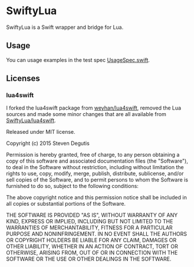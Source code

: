 # SwiftyLua

SwiftyLua is a Swift wrapper and bridge for Lua.

## Usage

You can usage examples in the test spec [UsageSpec.swift](./Tests/SwiftyLuaTests/UsageSpec.swift).

## Licenses

### lua4swift
I forked the lua4swift package from [weyhan/lua4swift](https://github.com/weyhan/lua4swift), removed the Lua sources and made some
minor changes that are all available from [SwiftyLua/lua4swift](https://github.com/SwiftyLua/lua4swift).

Released under MIT license.

Copyright (c) 2015 Steven Degutis

Permission is hereby granted, free of charge, to any person obtaining a copy of this software and associated documentation files 
(the "Software"), to deal in the Software without restriction, including without limitation the rights to use, copy, modify, merge, publish, 
distribute, sublicense, and/or sell copies of the Software, and to permit persons to whom the Software is furnished to do so, subject to the 
following conditions:

The above copyright notice and this permission notice shall be included in all copies or substantial portions of the Software.

THE SOFTWARE IS PROVIDED "AS IS", WITHOUT WARRANTY OF ANY KIND, EXPRESS OR IMPLIED, INCLUDING BUT NOT LIMITED TO 
THE WARRANTIES OF MERCHANTABILITY, FITNESS FOR A PARTICULAR PURPOSE AND NONINFRINGEMENT. IN NO EVENT SHALL THE 
AUTHORS OR COPYRIGHT HOLDERS BE LIABLE FOR ANY CLAIM, DAMAGES OR OTHER LIABILITY, WHETHER IN AN ACTION OF 
CONTRACT, TORT OR OTHERWISE, ARISING FROM, OUT OF OR IN CONNECTION WITH THE SOFTWARE OR THE USE OR OTHER 
DEALINGS IN THE SOFTWARE.
